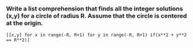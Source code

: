 ### Write a list comprehension that finds all the integer solutions (x,y) for a circle of radius R. Assume that the circle is centered at the origin.

```
[[x,y] for x in range(-R, R+1) for y in range(-R, R+1) if(x**2 + y**2 == R**2)]
```


